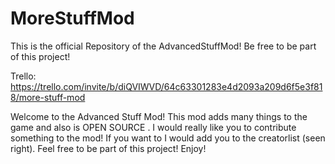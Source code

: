 # MoreStuffMod
This is the official Repository of the AdvancedStuffMod! Be free to be part of this project!


Trello: https://trello.com/invite/b/diQVIWVD/64c63301283e4d2093a209d6f5e3f818/more-stuff-mod


Welcome to the Advanced Stuff Mod! This mod adds many things to the game and also is OPEN SOURCE . I would really like you to contribute something to the mod! If you want to I would add you to the creatorlist (seen right). Feel free to be part of this project! Enjoy!

